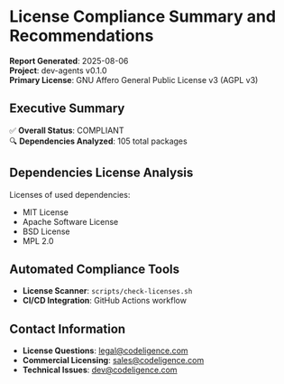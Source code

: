# License Compliance Summary and Recommendations

**Report Generated**: 2025-08-06  
**Project**: dev-agents v0.1.0  
**Primary License**: GNU Affero General Public License v3 (AGPL v3)

## Executive Summary

✅ **Overall Status**: COMPLIANT  
🔍 **Dependencies Analyzed**: 105 total packages  

## Dependencies License Analysis

Licenses of used dependencies:  
 
- MIT License
- Apache Software License
- BSD License
- MPL 2.0

## Automated Compliance Tools

- **License Scanner**: `scripts/check-licenses.sh`
- **CI/CD Integration**: GitHub Actions workflow

## Contact Information

- **License Questions**: [legal@codeligence.com](mailto:legal@codeligence.com)
- **Commercial Licensing**: [sales@codeligence.com](mailto:sales@codeligence.com)
- **Technical Issues**: [dev@codeligence.com](mailto:dev@codeligence.com)

